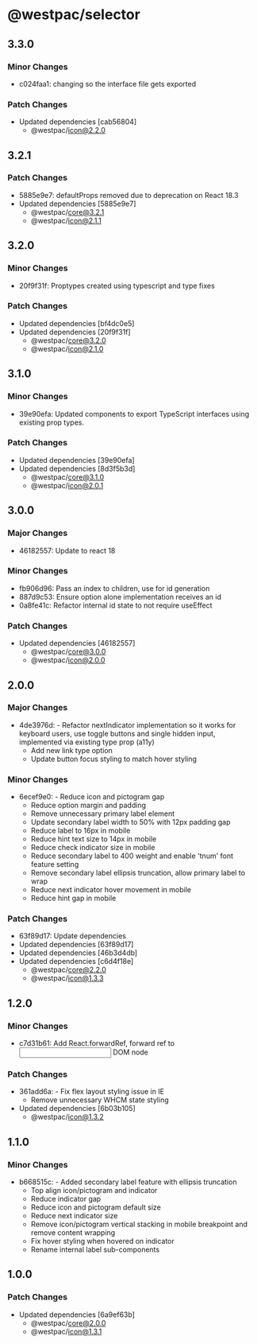 # @westpac/selector

## 3.3.0

### Minor Changes

- c024faa1: changing so the interface file gets exported

### Patch Changes

- Updated dependencies [cab56804]
  - @westpac/icon@2.2.0

## 3.2.1

### Patch Changes

- 5885e9e7: defaultProps removed due to deprecation on React 18.3
- Updated dependencies [5885e9e7]
  - @westpac/core@3.2.1
  - @westpac/icon@2.1.1

## 3.2.0

### Minor Changes

- 20f9f31f: Proptypes created using typescript and type fixes

### Patch Changes

- Updated dependencies [bf4dc0e5]
- Updated dependencies [20f9f31f]
  - @westpac/core@3.2.0
  - @westpac/icon@2.1.0

## 3.1.0

### Minor Changes

- 39e90efa: Updated components to export TypeScript interfaces using existing prop types.

### Patch Changes

- Updated dependencies [39e90efa]
- Updated dependencies [8d3f5b3d]
  - @westpac/core@3.1.0
  - @westpac/icon@2.0.1

## 3.0.0

### Major Changes

- 46182557: Update to react 18

### Minor Changes

- fb906d96: Pass an index to children, use for id generation
- 887d9c53: Ensure option alone implementation receives an id
- 0a8fe41c: Refactor internal id state to not require useEffect

### Patch Changes

- Updated dependencies [46182557]
  - @westpac/core@3.0.0
  - @westpac/icon@2.0.0

## 2.0.0

### Major Changes

- 4de3976d: - Refactor nextIndicator implementation so it works for keyboard users, use toggle buttons and single hidden input, implemented via existing type prop (a11y)
  - Add new link type option
  - Update button focus styling to match hover styling

### Minor Changes

- 6ecef9e0: - Reduce icon and pictogram gap
  - Reduce option margin and padding
  - Remove unnecessary primary label element
  - Update secondary label width to 50% with 12px padding gap
  - Reduce label to 16px in mobile
  - Reduce hint text size to 14px in mobile
  - Reduce check indicator size in mobile
  - Reduce secondary label to 400 weight and enable 'tnum' font feature setting
  - Remove secondary label ellipsis truncation, allow primary label to wrap
  - Reduce next indicator hover movement in mobile
  - Reduce hint gap in mobile

### Patch Changes

- 63f89d17: Update dependencies
- Updated dependencies [63f89d17]
- Updated dependencies [46b3d4db]
- Updated dependencies [c6d4f18e]
  - @westpac/core@2.2.0
  - @westpac/icon@1.3.3

## 1.2.0

### Minor Changes

- c7d31b61: Add React.forwardRef, forward ref to <input> DOM node

### Patch Changes

- 361add6a: - Fix flex layout styling issue in IE
  - Remove unnecessary WHCM state styling
- Updated dependencies [6b03b105]
  - @westpac/icon@1.3.2

## 1.1.0

### Minor Changes

- b668515c: - Added secondary label feature with ellipsis truncation
  - Top align icon/pictogram and indicator
  - Reduce indicator gap
  - Reduce icon and pictogram default size
  - Reduce next indicator size
  - Remove icon/pictogram vertical stacking in mobile breakpoint and remove content wrapping
  - Fix hover styling when hovered on indicator
  - Rename internal label sub-components

## 1.0.0

### Patch Changes

- Updated dependencies [6a9ef63b]
  - @westpac/core@2.0.0
  - @westpac/icon@1.3.1
